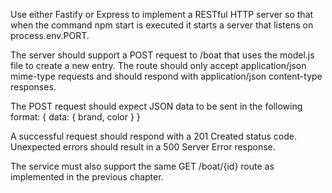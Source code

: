 Use either Fastify or Express to implement a RESTful HTTP server so that when the command
npm start is executed it starts a server that listens on process.env.PORT.

The server should support a POST request to /boat that uses the model.js file to create a
new entry. The route should only accept application/json mime-type requests and should
respond with application/json content-type responses.

The POST request should expect JSON data to be sent in the following format:
{ data: { brand, color } }

A successful request should respond with a 201 Created status code. Unexpected errors should
result in a 500 Server Error response.

The service must also support the same GET /boat/{id} route as implemented in the
previous chapter.